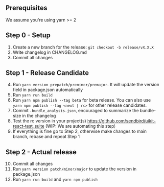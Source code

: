 ## Prerequisites
We assume you're using yarn >= 2
## Step 0 - Setup
1. Create a new branch for the release: `git checkout -b release/vX.X.X`
2. Write changelog in CHANGELOG.md
3. Commit all changes

## Step 1 - Release Candidate
4. Run `yarn version prepatch/preminor/premajor`. It will update the version field in package.json automatically
5. Run `yarn run build`
6. Run `yarn npm publish --tag beta` for beta release. You can also use `yarn npm publish --tag <next | rc>` for other release candidates.
7. Commit `.bundle_analysis.json`, encouraged to summarize the bundle-size in the changelog
8. Test the rc version in your project(s) https://github.com/sendbird/uikit-react-test_suite (WIP: We are automating this step)
9. If everything is fine go to Step 2, otherwise make changes to main branch, rebase and repeat Step 1

## Step 2 - Actual release
10. Commit all changes
11. Run `yarn version patch/minor/major` to update the version in package.json
12. Run `yarn run build` and `yarn npm publish`
